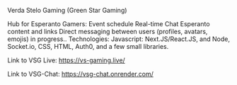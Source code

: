 Verda Stelo Gaming (Green Star Gaming)

Hub for Esperanto Gamers:
Event schedule
Real-time Chat
Esperanto content and links
Direct messaging between users (profiles, avatars, emojis) in progress..
Technologies: Javascript: Next.JS/React.JS, and Node, Socket.io, CSS, HTML, Auth0, and a few small libraries.

Link to VSG Live: https://vs-gaming.live/

Link to VSG-Chat: https://vsg-chat.onrender.com/
